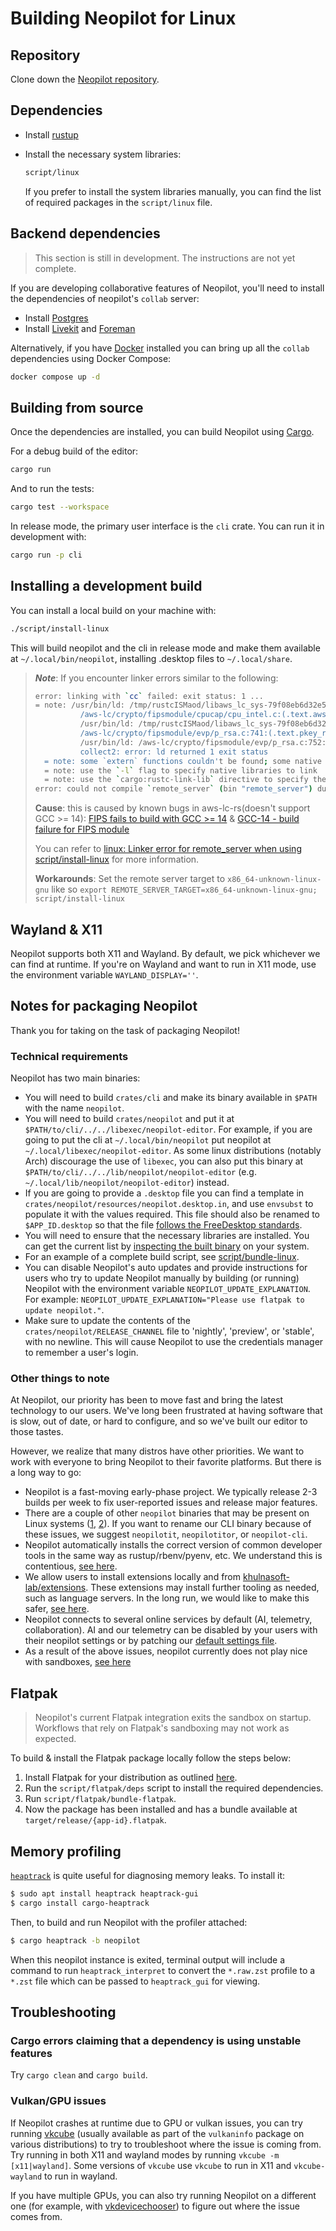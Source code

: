 # Building Neopilot for Linux

## Repository

Clone down the [Neopilot repository](https://github.com/khulnasoft-lab/neopilot).

## Dependencies

- Install [rustup](https://www.rust-lang.org/tools/install)

- Install the necessary system libraries:

  ```sh
  script/linux
  ```

  If you prefer to install the system libraries manually, you can find the list of required packages in the `script/linux` file.

## Backend dependencies

> This section is still in development. The instructions are not yet complete.

If you are developing collaborative features of Neopilot, you'll need to install the dependencies of neopilot's `collab` server:

- Install [Postgres](https://www.postgresql.org/download/linux/)
- Install [Livekit](https://github.com/livekit/livekit-cli) and [Foreman](https://theforeman.org/manuals/3.9/quickstart_guide.html)

Alternatively, if you have [Docker](https://www.docker.com/) installed you can bring up all the `collab` dependencies using Docker Compose:

```sh
docker compose up -d
```

## Building from source

Once the dependencies are installed, you can build Neopilot using [Cargo](https://doc.rust-lang.org/cargo/).

For a debug build of the editor:

```sh
cargo run
```

And to run the tests:

```sh
cargo test --workspace
```

In release mode, the primary user interface is the `cli` crate. You can run it in development with:

```sh
cargo run -p cli
```

## Installing a development build

You can install a local build on your machine with:

```sh
./script/install-linux
```

This will build neopilot and the cli in release mode and make them available at `~/.local/bin/neopilot`, installing .desktop files to `~/.local/share`.

> **_Note_**: If you encounter linker errors similar to the following:
>
> ```bash
> error: linking with `cc` failed: exit status: 1 ...
> = note: /usr/bin/ld: /tmp/rustcISMaod/libaws_lc_sys-79f08eb6d32e546e.rlib(f8e4fd781484bd36-bcm.o): in function `aws_lc_0_25_0_handle_cpu_env':
>           /aws-lc/crypto/fipsmodule/cpucap/cpu_intel.c:(.text.aws_lc_0_25_0_handle_cpu_env+0x63): undefined reference to `__isoc23_sscanf'
>           /usr/bin/ld: /tmp/rustcISMaod/libaws_lc_sys-79f08eb6d32e546e.rlib(f8e4fd781484bd36-bcm.o): in function `pkey_rsa_ctrl_str':
>           /aws-lc/crypto/fipsmodule/evp/p_rsa.c:741:(.text.pkey_rsa_ctrl_str+0x20d): undefined reference to `__isoc23_strtol'
>           /usr/bin/ld: /aws-lc/crypto/fipsmodule/evp/p_rsa.c:752:(.text.pkey_rsa_ctrl_str+0x258): undefined reference to `__isoc23_strtol'
>           collect2: error: ld returned 1 exit status
>   = note: some `extern` functions couldn't be found; some native libraries may need to be installed or have their path specified
>   = note: use the `-l` flag to specify native libraries to link
>   = note: use the `cargo:rustc-link-lib` directive to specify the native libraries to link with Cargo (see https://doc.rust-lang.org/cargo/reference/build-scripts.html#rustc-link-lib)
> error: could not compile `remote_server` (bin "remote_server") due to 1 previous error
> ```
>
> **Cause**:
> this is caused by known bugs in aws-lc-rs(doesn't support GCC >= 14): [FIPS fails to build with GCC >= 14](https://github.com/aws/aws-lc-rs/issues/569)
> & [GCC-14 - build failure for FIPS module](https://github.com/aws/aws-lc/issues/2010)
>
> You can refer to [linux: Linker error for remote_server when using script/install-linux](https://github.com/khulnasoft-lab/neopilot/issues/24880) for more information.
>
> **Workarounds**:
> Set the remote server target to `x86_64-unknown-linux-gnu` like so `export REMOTE_SERVER_TARGET=x86_64-unknown-linux-gnu; script/install-linux`

## Wayland & X11

Neopilot supports both X11 and Wayland. By default, we pick whichever we can find at runtime. If you're on Wayland and want to run in X11 mode, use the environment variable `WAYLAND_DISPLAY=''`.

## Notes for packaging Neopilot

Thank you for taking on the task of packaging Neopilot!

### Technical requirements

Neopilot has two main binaries:

- You will need to build `crates/cli` and make its binary available in `$PATH` with the name `neopilot`.
- You will need to build `crates/neopilot` and put it at `$PATH/to/cli/../../libexec/neopilot-editor`. For example, if you are going to put the cli at `~/.local/bin/neopilot` put neopilot at `~/.local/libexec/neopilot-editor`. As some linux distributions (notably Arch) discourage the use of `libexec`, you can also put this binary at `$PATH/to/cli/../../lib/neopilot/neopilot-editor` (e.g. `~/.local/lib/neopilot/neopilot-editor`) instead.
- If you are going to provide a `.desktop` file you can find a template in `crates/neopilot/resources/neopilot.desktop.in`, and use `envsubst` to populate it with the values required. This file should also be renamed to `$APP_ID.desktop` so that the file [follows the FreeDesktop standards](https://github.com/khulnasoft-lab/neopilot/issues/12707#issuecomment-2168742761).
- You will need to ensure that the necessary libraries are installed. You can get the current list by [inspecting the built binary](https://github.com/khulnasoft-lab/neopilot/blob/935cf542aebf55122ce6ed1c91d0fe8711970c82/script/bundle-linux#L65-L67) on your system.
- For an example of a complete build script, see [script/bundle-linux](https://github.com/khulnasoft-lab/neopilot/blob/935cf542aebf55122ce6ed1c91d0fe8711970c82/script/bundle-linux).
- You can disable Neopilot's auto updates and provide instructions for users who try to update Neopilot manually by building (or running) Neopilot with the environment variable `NEOPILOT_UPDATE_EXPLANATION`. For example: `NEOPILOT_UPDATE_EXPLANATION="Please use flatpak to update neopilot."`.
- Make sure to update the contents of the `crates/neopilot/RELEASE_CHANNEL` file to 'nightly', 'preview', or 'stable', with no newline. This will cause Neopilot to use the credentials manager to remember a user's login.

### Other things to note

At Neopilot, our priority has been to move fast and bring the latest technology to our users. We've long been frustrated at having software that is slow, out of date, or hard to configure, and so we've built our editor to those tastes.

However, we realize that many distros have other priorities. We want to work with everyone to bring Neopilot to their favorite platforms. But there is a long way to go:

- Neopilot is a fast-moving early-phase project. We typically release 2-3 builds per week to fix user-reported issues and release major features.
- There are a couple of other `neopilot` binaries that may be present on Linux systems ([1](https://openzfs.github.io/openzfs-docs/man/v2.2/8/neopilot.8.html), [2](https://neopilot.brimdata.io/docs/commands/neopilot)). If you want to rename our CLI binary because of these issues, we suggest `neopilotit`, `neopilotitor`, or `neopilot-cli`.
- Neopilot automatically installs the correct version of common developer tools in the same way as rustup/rbenv/pyenv, etc. We understand this is contentious, [see here](https://github.com/khulnasoft-lab/neopilot/issues/12589).
- We allow users to install extensions locally and from [khulnasoft-lab/extensions](https://github.com/khulnasoft-lab/extensions). These extensions may install further tooling as needed, such as language servers. In the long run, we would like to make this safer, [see here](https://github.com/khulnasoft-lab/neopilot/issues/12358).
- Neopilot connects to several online services by default (AI, telemetry, collaboration). AI and our telemetry can be disabled by your users with their neopilot settings or by patching our [default settings file](https://github.com/khulnasoft-lab/neopilot/blob/main/assets/settings/default.json).
- As a result of the above issues, neopilot currently does not play nice with sandboxes, [see here](https://github.com/khulnasoft-lab/neopilot/pull/12006#issuecomment-2130421220)

## Flatpak

> Neopilot's current Flatpak integration exits the sandbox on startup. Workflows that rely on Flatpak's sandboxing may not work as expected.

To build & install the Flatpak package locally follow the steps below:

1. Install Flatpak for your distribution as outlined [here](https://flathub.org/setup).
2. Run the `script/flatpak/deps` script to install the required dependencies.
3. Run `script/flatpak/bundle-flatpak`.
4. Now the package has been installed and has a bundle available at `target/release/{app-id}.flatpak`.

## Memory profiling

[`heaptrack`](https://github.com/KDE/heaptrack) is quite useful for diagnosing memory leaks. To install it:

```sh
$ sudo apt install heaptrack heaptrack-gui
$ cargo install cargo-heaptrack
```

Then, to build and run Neopilot with the profiler attached:

```sh
$ cargo heaptrack -b neopilot
```

When this neopilot instance is exited, terminal output will include a command to run `heaptrack_interpret` to convert the `*.raw.zst` profile to a `*.zst` file which can be passed to `heaptrack_gui` for viewing.

## Troubleshooting

### Cargo errors claiming that a dependency is using unstable features

Try `cargo clean` and `cargo build`.

### Vulkan/GPU issues

If Neopilot crashes at runtime due to GPU or vulkan issues, you can try running [vkcube](https://github.com/krh/vkcube) (usually available as part of the `vulkaninfo` package on various distributions) to try to troubleshoot where the issue is coming from. Try running in both X11 and wayland modes by running `vkcube -m [x11|wayland]`. Some versions of `vkcube` use `vkcube` to run in X11 and `vkcube-wayland` to run in wayland.

If you have multiple GPUs, you can also try running Neopilot on a different one (for example, with [vkdevicechooser](https://github.com/jiriks74/vkdevicechooser)) to figure out where the issue comes from.
